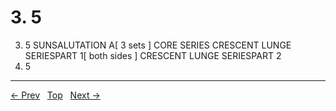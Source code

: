 # 3. 5

3. 5
SUNSALUTATION A[ 3 sets ]
CORE SERIES
CRESCENT LUNGE SERIESPART 1[ both sides ]
CRESCENT LUNGE SERIESPART 2
3. 5


---
[← Prev](/pages/page-055.md) &nbsp; [Top](/index.md) &nbsp; [Next →](/pages/page-057.md)
